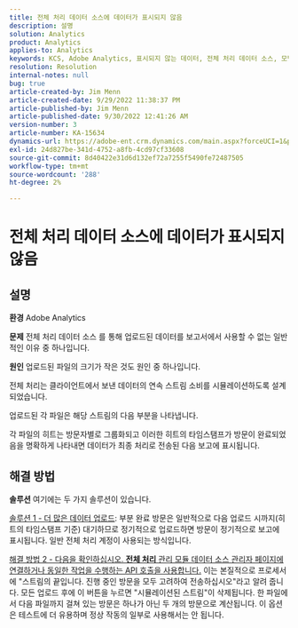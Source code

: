 ```yaml
---
title: 전체 처리 데이터 소스에 데이터가 표시되지 않음
description: 설명
solution: Analytics
product: Analytics
applies-to: Analytics
keywords: KCS, Adobe Analytics, 표시되지 않는 데이터, 전체 처리 데이터 소스, 모범 사례
resolution: Resolution
internal-notes: null
bug: true
article-created-by: Jim Menn
article-created-date: 9/29/2022 11:38:37 PM
article-published-by: Jim Menn
article-published-date: 9/30/2022 12:41:26 AM
version-number: 3
article-number: KA-15634
dynamics-url: https://adobe-ent.crm.dynamics.com/main.aspx?forceUCI=1&pagetype=entityrecord&etn=knowledgearticle&id=16d995d4-4f40-ed11-9db1-0022480866ad
exl-id: 24d827be-341d-4752-a8fb-4cd97cf33608
source-git-commit: 8d40422e31d6d132ef72a7255f5490fe72487505
workflow-type: tm+mt
source-wordcount: '288'
ht-degree: 2%

---
```


# 전체 처리 데이터 소스에 데이터가 표시되지 않음

## 설명


<b>환경</b>
Adobe Analytics

<b>문제</b>
전체 처리 데이터 소스 를 통해 업로드된 데이터를 보고서에서 사용할 수 없는 일반적인 이유 중 하나입니다.

<b>원인</b>
업로드된 파일의 크기가 작은 것도 원인 중 하나입니다.

전체 처리는 클라이언트에서 보낸 데이터의 연속 스트림 소비를 시뮬레이션하도록 설계되었습니다.

업로드된 각 파일은 해당 스트림의 다음 부분을 나타냅니다.

각 파일의 히트는 방문자별로 그룹화되고 이러한 히트의 타임스탬프가 방문이 완료되었음을 명확하게 나타내면 데이터가 최종 처리로 전송된 다음 보고에 표시됩니다.


## 해결 방법


<b>솔루션</b>
여기에는 두 가지 솔루션이 있습니다.

<u>솔루션 1 - 더 많은 데이터 업로드</u>: 부분 완료 방문은 일반적으로 다음 업로드 시까지(히트의 타임스탬프 기준) 대기하므로 정기적으로 업로드하면 방문이 정기적으로 보고에 표시됩니다.
일반 전체 처리 계정이 사용되는 방식입니다.

<u>해결 방법 2 - 다음을 확인하십시오. <b>전체 처리</b> 관리 모듈 데이터 소스 관리자 페이지에 연결하거나 동일한 작업을 수행하는 API 호출을 사용합니다.</u>
이는 본질적으로 프로세서에 &quot;스트림의 끝입니다. 진행 중인 방문을 모두 고려하여 전송하십시오&quot;라고 알려 줍니다.
모든 업로드 후에 이 버튼을 누르면 &quot;시뮬레이션된 스트림&quot;이 삭제됩니다.
한 파일에서 다음 파일까지 걸쳐 있는 방문은 하나가 아닌 두 개의 방문으로 계산됩니다.
이 옵션은 테스트에 더 유용하며 정상 작동의 일부로 사용해서는 안 됩니다.

